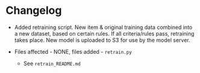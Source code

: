 # Changelog

* Added retraining script. New item & original training data combined into a new dataset, based on certain rules. If all criteria/rules pass, retraining takes place. New model is uploaded to S3 for use by the model server.

* Files affected - NONE, files added - `retrain.py`
  - See `retrain_README.md`
